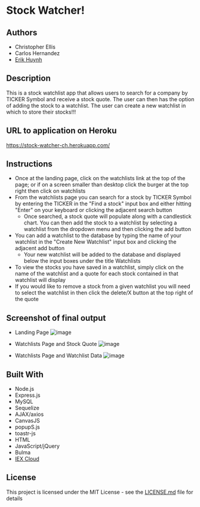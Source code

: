 # Stock Watcher!

## Authors
* Christopher Ellis
* Carlos Hernandez
* [Erik Huynh](https://e-huynh.github.io/portfolio-gram/)

## Description

This is a stock watchlist app that allows users to search for a company by TICKER Symbol and receive a stock quote. The user can then has the option of adding the stock to a watchlist. The user can create a new watchlist in which to store their stocks!!!

## URL to application on Heroku
https://stock-watcher-ch.herokuapp.com/


## Instructions
-   Once at the landing page, click on the watchlists link at the top of the page; or if on a screen smaller than desktop click the burger at the top right then click on watchlists
-   From the watchlists page you can search for a stock by TICKER Symbol by entering the TICKER in the "Find a stock" input box and either hitting "Enter" on your keyboard or clicking the adjacent search button
    -   Once searched, a stock quote will populate along with a candlestick chart. You can then add the stock to a watchlist by selecting a watchlist from the dropdown menu and then clicking the add button
-   You can add a watchlist to the database by typing the name of your watchlist in the "Create New Watchlist" input box and clicking the adjacent add button
    -   Your new watchlist will be added to the database and displayed below the input boxes under the title Watchlists
-   To view the stocks you have saved in a watchlist, simply click on the name of the watchlist and a quote for each stock contained in that watchlist will display
-   If you would like to remove a stock from a given watchlist you will need to select the watchlist in then click the delete/X button at the top right of the quote


## Screenshot of final output
* Landing Page
![image](https://user-images.githubusercontent.com/54122844/76586340-31bc6380-64a6-11ea-8cba-ddc0b109ac06.png)

* Watchlists Page and Stock Quote
![image](https://user-images.githubusercontent.com/54122844/76586418-5d3f4e00-64a6-11ea-8014-b87c4545598c.png)

* Watchlists Page and Watchlist Data
![image](https://user-images.githubusercontent.com/54122844/76586482-911a7380-64a6-11ea-9beb-d67a3bd03aba.png)



## Built With

* Node.js
* Express.js
* MySQL
* Sequelize
* AJAX/axios
* CanvasJS
* popupS.js
* toastr-js
* HTML
* JavaScript/jQuery
* Bulma
* [IEX Cloud](https://iexcloud.io)

## License
This project is licensed under the MIT License - see the [LICENSE.md](LICENSE.md) file for details
